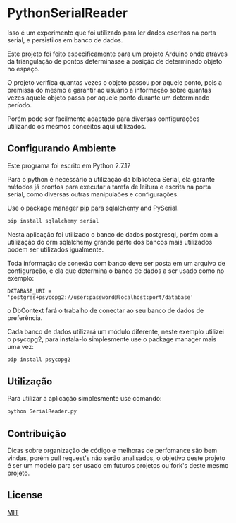 # PythonSerialReader

Isso é um experimento que foi utilizado para ler dados escritos na porta serial, e persistilos em banco de dados.

Este projeto foi feito especificamente para um projeto Arduino onde atráves da triangulação de pontos determinasse a posição de determinado objeto no espaço.

O projeto verifica quantas vezes o objeto passou por aquele ponto, pois a premissa do mesmo é garantir ao usuário a informação sobre quantas vezes aquele objeto passa por aquele ponto durante um determinado período.

Porém pode ser facilmente adaptado para diversas configurações utilizando os mesmos conceitos aqui utilizados.

## Configurando Ambiente

Este programa foi escrito em Python 2.7.17

Para o python é necessário a utilização da biblioteca Serial,  ela garante métodos já prontos para executar a tarefa de leitura e escrita na porta serial, como diversas outras manipulaões e configurações.

Use o package manager [pip](https://pip.pypa.io/en/stable/) para sqlalchemy and PySerial.

```bash
pip install sqlalchemy serial
```

Nesta aplicação foi utilizado o banco de dados postgresql, porém com a utilização do orm sqlalchemy grande parte dos bancos mais utilizados podem ser utilizados igualmente.

Toda informação de conexão com banco deve ser posta em um arquivo de configuração, e ela que determina o banco de dados a ser usado como no exemplo:

```Code
DATABASE_URI = 'postgres+psycopg2://user:password@localhost:port/database'
```

o DbContext fará o trabalho de conectar ao seu banco de dados de preferência.

Cada banco de dados utilizará um módulo diferente, neste exemplo utilizei o psycopg2, para instala-lo simplesmente use o package manager mais uma vez:
```bash
pip install psycopg2
```


## Utilização
Para utilizar a aplicação simplesmente use comando:

```python
python SerialReader.py
```

## Contribuição

Dicas sobre organização de código e melhoras de perfomance são bem vindas, porém pull request's não serão analisados, o objetivo deste projeto é ser um modelo para ser usado em futuros projetos ou fork's deste mesmo projeto.

## License
[MIT](https://choosealicense.com/licenses/mit/)